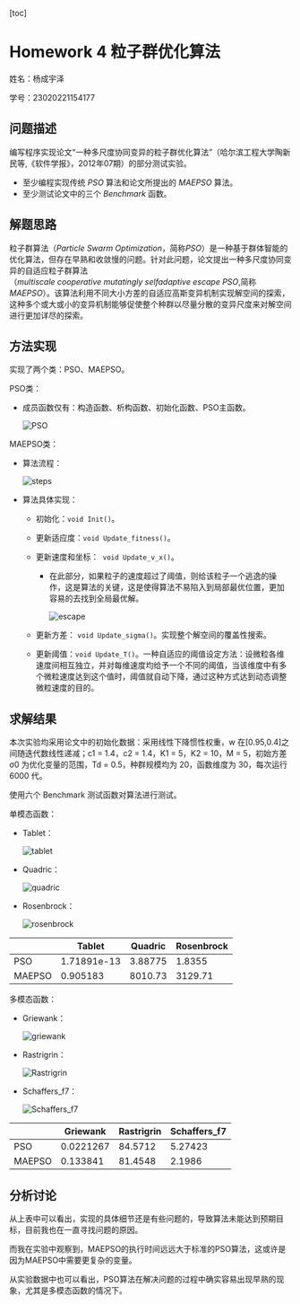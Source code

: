 [toc]

# Homework 4 粒子群优化算法

姓名：杨成宇泽

学号：23020221154177

## 问题描述

编写程序实现论文“一种多尺度协同变异的粒子群优化算法”（哈尔滨工程大学陶新民等,《软件学报》，2012年07期）的部分测试实验。

- 至少编程实现传统 $PSO$ 算法和论文所提出的 $MAEPSO$ 算法。
- 至少测试论文中的三个 $Benchmark$ 函数。

## 解题思路

粒子群算法（$Particle\ Swarm\ Optimization$，简称$PSO$）是一种基于群体智能的优化算法，但存在早熟和收敛慢的问题。针对此问题，论文提出一种多尺度协同变异的自适应粒子群算法（$multiscale\ cooperative\ mutatingly\ selfadaptive\ escape\ PSO$,简称 $MAEPSO$）。该算法利用不同大小方差的自适应高斯变异机制实现解空间的探索，这种多个或大或小的变异机制能够促使整个种群以尽量分散的变异尺度来对解空间进行更加详尽的探索。

## 方法实现

实现了两个类：PSO、MAEPSO。

PSO类：

- 成员函数仅有：构造函数、析构函数、初始化函数、PSO主函数。

  ![PSO](./graphs/PSO.png)

MAEPSO类：

- 算法流程：

  ![steps](./graphs/steps.png)

- 算法具体实现：

  - 初始化：`void Init()`。

  - 更新适应度：`void Update_fitness()`。

  - 更新速度和坐标：` void Update_v_x()`。

    - 在此部分，如果粒子的速度超过了阈值，则给该粒子一个逃逸的操作，这是算法的关键，这是使得算法不易陷入到局部最优位置，更加容易的去找到全局最优解。

      ![escape](./graphs/escape.png)

  - 更新方差： `void Update_sigma()`。实现整个解空间的覆盖性搜索。

  - 更新阈值：`void Update_T()`。一种自适应的阈值设定方法：设微粒各维速度间相互独立，并对每维速度均给予一个不同的阈值，当该维度中有多个微粒速度达到这个值时，阈值就自动下降，通过这种方式达到动态调整微粒速度的目的。

 ## 求解结果

本次实验均采用论文中的初始化数据：采用线性下降惯性权重，w 在[0.95,0.4]之间随迭代数线性递减；c1 = 1.4，c2 = 1.4，K1 = 5，K2 = 10，M = 5，初始方差 σ0 为优化变量的范围，Td = 0.5，种群规模均为 20，函数维度为 30，每次运行 6000 代。  

使用六个 Benchmark 测试函数对算法进行测试。

单模态函数：

- Tablet：

  ![tablet](./graphs/tablet.png)

- Quadric：

  ![quadric](./graphs/quadric.png)

- Rosenbrock：

  ![rosenbrock](./graphs/rosenbrock.png)

|        | Tablet      | Quadric | Rosenbrock |
| ------ | ----------- | ------- | ---------- |
| PSO    | 1.71891e-13 | 3.88775 | 1.8355     |
| MAEPSO | 0.905183    | 8010.73 | 3129.71    |

多模态函数：

- Griewank：

  ![griewank](./graphs/griewank.png)

- Rastrigrin：

  ![Rastrigrin](./graphs/rastrigrin.png)

- Schaffers_f7：

  ![Schaffers_f7](./graphs/schaffers.png)

|        | Griewank  | Rastrigrin | Schaffers_f7 |
| ------ | --------- | ---------- | ------------ |
| PSO    | 0.0221267 | 84.5712    | 5.27423      |
| MAEPSO | 0.133841  | 81.4548    | 2.1986       |



## 分析讨论

从上表中可以看出，实现的具体细节还是有些问题的，导致算法未能达到预期目标，目前我也在一直寻找问题的原因。

而我在实验中观察到，MAEPSO的执行时间远远大于标准的PSO算法，这或许是因为MAEPSO中需要更复杂的变量。

从实验数据中也可以看出，PSO算法在解决问题的过程中确实容易出现早熟的现象，尤其是多模态函数的情况下。